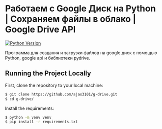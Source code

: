 # Работаем с Google Диск на Python | Сохраняем файлы в облако | Google Drive API

[![Python Version](https://img.shields.io/badge/python-3.11-brightgreen.svg)](https://python.org)

Программа для создания и загрузки файлов на google диск с помощью Python, google api и библиотеки pydrive.


## Running the Project Locally

First, clone the repository to your local machine:
```bash
$ git clone https://github.com/ajax3101/g-drive.git
$ cd g-drive/
```
Install the requirements:
```bash
$ python -m venv venv 
$ pip install -r requirements.txt



